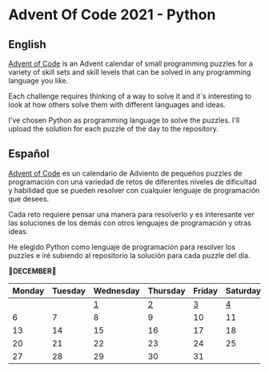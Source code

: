 # Advent Of Code 2021 - Python
## English
[Advent of Code](https://adventofcode.com/) is an Advent calendar of small programming puzzles for a variety of skill sets and skill levels that can be solved in any programming language you like.

Each challenge requires thinking of a way to solve it and it´s interesting to look at how others solve them with different languages and ideas.

I've chosen Python as programming language to solve the puzzles. I'll upload the solution for each puzzle of the day to the repository.

## Español
[Advent of Code](https://adventofcode.com/) es un calendario de Adviento de pequeños puzzles de programación con una variedad de retos de diferentes niveles de dificultad y habilidad que se pueden resolver con cualquier lenguaje de programación que desees.

Cada reto requiere pensar una manera para resolverlo y es interesante ver las soluciones de los demás con otros lenguajes de programación y otras ideas.

He elegido Python como lenguaje de programación para resolver los puzzles e iré subiendo al repositorio la solución para cada puzzle del día.


**🎄DECEMBER🎄**

| Monday | Tuesday | Wednesday | Thursday | Friday | Saturday | Sunday |
| -------- | -------- | -------- | -------- | -------- | -------- | -------- |
|   |   | [1](https://github.com/coral2742/Advent-Of-Code-2021/tree/main/Day%201) | [2](https://github.com/coral2742/Advent-Of-Code-2021/tree/main/Day%202) | [3](https://github.com/coral2742/Advent-Of-Code-2021/tree/main/Day%203) | [4](https://github.com/coral2742/Advent-Of-Code-2021/tree/main/Day%204) | 5 |
| 6 | 7 | 8 | 9 | 10 | 11 | 12 |
| 13 | 14 | 15 | 16 | 17 | 18 | 19 |
| 20 | 21 | 22 | 23 | 24 | 25 | 26 |
| 27 | 28 | 29 | 30| 31 |
